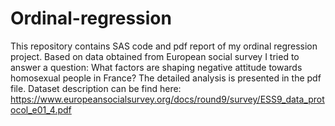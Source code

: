 # Ordinal-regression
This repository contains SAS code and pdf report of my ordinal regression project. Based on data obtained from European social survey I tried to answer a question: What factors are shaping negative attitude towards homosexual people in France? The detailed analysis is presented in the pdf file. Dataset description can be find here: https://www.europeansocialsurvey.org/docs/round9/survey/ESS9_data_protocol_e01_4.pdf
